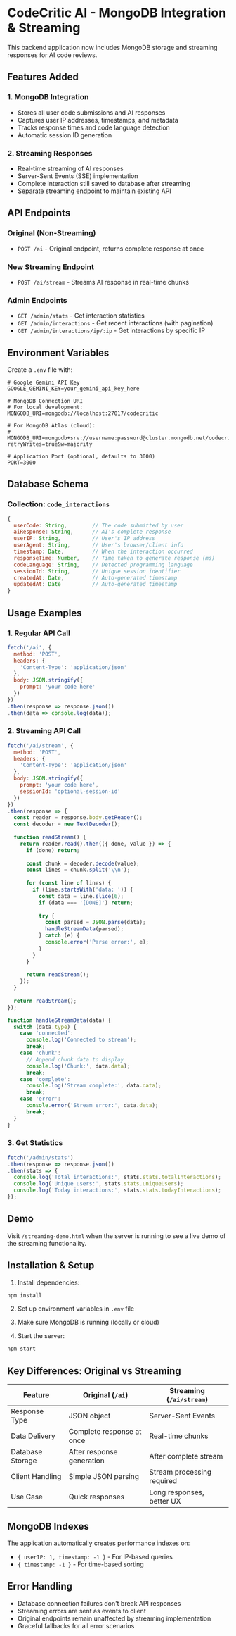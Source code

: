 # CodeCritic AI - MongoDB Integration & Streaming

This backend application now includes MongoDB storage and streaming responses for AI code reviews.

## Features Added

### 1. MongoDB Integration
- Stores all user code submissions and AI responses
- Captures user IP addresses, timestamps, and metadata
- Tracks response times and code language detection
- Automatic session ID generation

### 2. Streaming Responses
- Real-time streaming of AI responses
- Server-Sent Events (SSE) implementation
- Complete interaction still saved to database after streaming
- Separate streaming endpoint to maintain existing API

## API Endpoints

### Original (Non-Streaming)
- `POST /ai` - Original endpoint, returns complete response at once

### New Streaming Endpoint
- `POST /ai/stream` - Streams AI response in real-time chunks

### Admin Endpoints
- `GET /admin/stats` - Get interaction statistics
- `GET /admin/interactions` - Get recent interactions (with pagination)
- `GET /admin/interactions/ip/:ip` - Get interactions by specific IP

## Environment Variables

Create a `.env` file with:

```env
# Google Gemini API Key
GOOGLE_GEMINI_KEY=your_gemini_api_key_here

# MongoDB Connection URI
# For local development:
MONGODB_URI=mongodb://localhost:27017/codecritic

# For MongoDB Atlas (cloud):
# MONGODB_URI=mongodb+srv://username:password@cluster.mongodb.net/codecritic?retryWrites=true&w=majority

# Application Port (optional, defaults to 3000)
PORT=3000
```

## Database Schema

### Collection: `code_interactions`

```javascript
{
  userCode: String,        // The code submitted by user
  aiResponse: String,      // AI's complete response
  userIP: String,          // User's IP address
  userAgent: String,       // User's browser/client info
  timestamp: Date,         // When the interaction occurred
  responseTime: Number,    // Time taken to generate response (ms)
  codeLanguage: String,    // Detected programming language
  sessionId: String,       // Unique session identifier
  createdAt: Date,         // Auto-generated timestamp
  updatedAt: Date          // Auto-generated timestamp
}
```

## Usage Examples

### 1. Regular API Call
```javascript
fetch('/ai', {
  method: 'POST',
  headers: {
    'Content-Type': 'application/json'
  },
  body: JSON.stringify({
    prompt: 'your code here'
  })
})
.then(response => response.json())
.then(data => console.log(data));
```

### 2. Streaming API Call
```javascript
fetch('/ai/stream', {
  method: 'POST',
  headers: {
    'Content-Type': 'application/json'
  },
  body: JSON.stringify({
    prompt: 'your code here',
    sessionId: 'optional-session-id'
  })
})
.then(response => {
  const reader = response.body.getReader();
  const decoder = new TextDecoder();
  
  function readStream() {
    return reader.read().then(({ done, value }) => {
      if (done) return;
      
      const chunk = decoder.decode(value);
      const lines = chunk.split('\\n');
      
      for (const line of lines) {
        if (line.startsWith('data: ')) {
          const data = line.slice(6);
          if (data === '[DONE]') return;
          
          try {
            const parsed = JSON.parse(data);
            handleStreamData(parsed);
          } catch (e) {
            console.error('Parse error:', e);
          }
        }
      }
      
      return readStream();
    });
  }
  
  return readStream();
});

function handleStreamData(data) {
  switch (data.type) {
    case 'connected':
      console.log('Connected to stream');
      break;
    case 'chunk':
      // Append chunk data to display
      console.log('Chunk:', data.data);
      break;
    case 'complete':
      console.log('Stream complete:', data.data);
      break;
    case 'error':
      console.error('Stream error:', data.data);
      break;
  }
}
```

### 3. Get Statistics
```javascript
fetch('/admin/stats')
.then(response => response.json())
.then(stats => {
  console.log('Total interactions:', stats.stats.totalInteractions);
  console.log('Unique users:', stats.stats.uniqueUsers);
  console.log('Today interactions:', stats.stats.todayInteractions);
});
```

## Demo

Visit `/streaming-demo.html` when the server is running to see a live demo of the streaming functionality.

## Installation & Setup

1. Install dependencies:
```bash
npm install
```

2. Set up environment variables in `.env` file

3. Make sure MongoDB is running (locally or cloud)

4. Start the server:
```bash
npm start
```

## Key Differences: Original vs Streaming

| Feature | Original (`/ai`) | Streaming (`/ai/stream`) |
|---------|------------------|--------------------------|
| Response Type | JSON object | Server-Sent Events |
| Data Delivery | Complete response at once | Real-time chunks |
| Database Storage | After response generation | After complete stream |
| Client Handling | Simple JSON parsing | Stream processing required |
| Use Case | Quick responses | Long responses, better UX |

## MongoDB Indexes

The application automatically creates performance indexes on:
- `{ userIP: 1, timestamp: -1 }` - For IP-based queries
- `{ timestamp: -1 }` - For time-based sorting

## Error Handling

- Database connection failures don't break API responses
- Streaming errors are sent as events to client
- Original endpoints remain unaffected by streaming implementation
- Graceful fallbacks for all error scenarios
